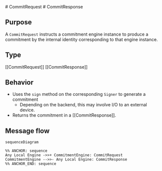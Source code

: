 <div class="message">
# CommitRequest
# CommitResponse

## Purpose

<!-- --8<-- [start:purpose] -->
A `CommitRequest` instructs a commitment engine instance to produce a commitment by the internal identity corresponding to that engine instance.
<!-- --8<-- [end:purpose] -->

## Type

<!-- --8<-- [start:type] -->
[[CommitRequest]]
[[CommitResponse]]
<!-- --8<-- [end:type] -->

## Behavior

<!-- --8<-- [start:behavior] -->
- Uses the `sign` method on the corresponding `Signer` to generate a commitment
    - Depending on the backend, this may involve I/O to an external device.
- Returns the commitment in a [[CommitResponse]].
<!-- --8<-- [end:behavior] -->

## Message flow

<!-- --8<-- [start:messages] -->
```mermaid
sequenceDiagram

%% ANCHOR: sequence
Any Local Engine ->>+ CommitmentEngine: CommitRequest
CommitmentEngine -->>- Any Local Engine: CommitResponse
%% ANCHOR_END: sequence
```
<!-- --8<-- [end:messages] -->
</div>